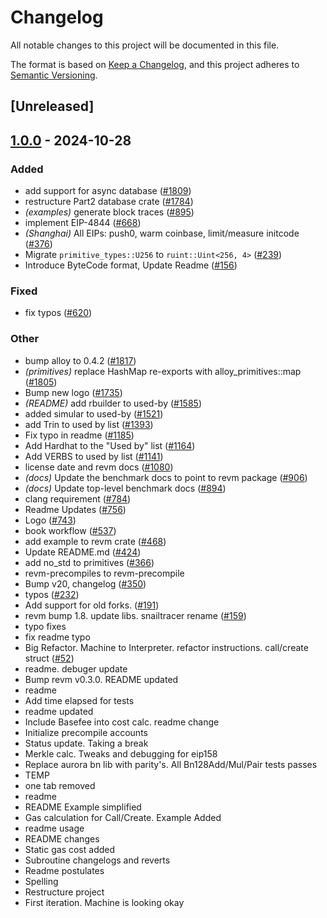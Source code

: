 # Changelog

All notable changes to this project will be documented in this file.

The format is based on [Keep a Changelog](https://keepachangelog.com/en/1.0.0/),
and this project adheres to [Semantic Versioning](https://semver.org/spec/v2.0.0.html).

## [Unreleased]

## [1.0.0](https://github.com/Evalir/revm/releases/tag/revm-database-v1.0.0) - 2024-10-28

### Added

- add support for async database ([#1809](https://github.com/Evalir/revm/pull/1809))
- restructure Part2 database crate ([#1784](https://github.com/Evalir/revm/pull/1784))
- *(examples)* generate block traces ([#895](https://github.com/Evalir/revm/pull/895))
- implement EIP-4844 ([#668](https://github.com/Evalir/revm/pull/668))
- *(Shanghai)* All EIPs: push0, warm coinbase, limit/measure initcode ([#376](https://github.com/Evalir/revm/pull/376))
- Migrate `primitive_types::U256` to `ruint::Uint<256, 4>` ([#239](https://github.com/Evalir/revm/pull/239))
- Introduce ByteCode format, Update Readme ([#156](https://github.com/Evalir/revm/pull/156))

### Fixed

- fix typos ([#620](https://github.com/Evalir/revm/pull/620))

### Other

- bump alloy to 0.4.2 ([#1817](https://github.com/Evalir/revm/pull/1817))
- *(primitives)* replace HashMap re-exports with alloy_primitives::map ([#1805](https://github.com/Evalir/revm/pull/1805))
- Bump new logo ([#1735](https://github.com/Evalir/revm/pull/1735))
- *(README)* add rbuilder to used-by ([#1585](https://github.com/Evalir/revm/pull/1585))
- added simular to used-by ([#1521](https://github.com/Evalir/revm/pull/1521))
- add Trin to used by list ([#1393](https://github.com/Evalir/revm/pull/1393))
- Fix typo in readme ([#1185](https://github.com/Evalir/revm/pull/1185))
- Add Hardhat to the "Used by" list ([#1164](https://github.com/Evalir/revm/pull/1164))
- Add VERBS to used by list ([#1141](https://github.com/Evalir/revm/pull/1141))
- license date and revm docs ([#1080](https://github.com/Evalir/revm/pull/1080))
- *(docs)* Update the benchmark docs to point to revm package ([#906](https://github.com/Evalir/revm/pull/906))
- *(docs)* Update top-level benchmark docs ([#894](https://github.com/Evalir/revm/pull/894))
- clang requirement ([#784](https://github.com/Evalir/revm/pull/784))
- Readme Updates ([#756](https://github.com/Evalir/revm/pull/756))
- Logo ([#743](https://github.com/Evalir/revm/pull/743))
- book workflow ([#537](https://github.com/Evalir/revm/pull/537))
- add example to revm crate ([#468](https://github.com/Evalir/revm/pull/468))
- Update README.md ([#424](https://github.com/Evalir/revm/pull/424))
- add no_std to primitives ([#366](https://github.com/Evalir/revm/pull/366))
- revm-precompiles to revm-precompile
- Bump v20, changelog ([#350](https://github.com/Evalir/revm/pull/350))
- typos ([#232](https://github.com/Evalir/revm/pull/232))
- Add support for old forks. ([#191](https://github.com/Evalir/revm/pull/191))
- revm bump 1.8. update libs. snailtracer rename ([#159](https://github.com/Evalir/revm/pull/159))
- typo fixes
- fix readme typo
- Big Refactor. Machine to Interpreter. refactor instructions. call/create struct ([#52](https://github.com/Evalir/revm/pull/52))
- readme. debuger update
- Bump revm v0.3.0. README updated
- readme
- Add time elapsed for tests
- readme updated
- Include Basefee into cost calc. readme change
- Initialize precompile accounts
- Status update. Taking a break
- Merkle calc. Tweaks and debugging for eip158
- Replace aurora bn lib with parity's. All Bn128Add/Mul/Pair tests passes
- TEMP
- one tab removed
- readme
- README Example simplified
- Gas calculation for Call/Create. Example Added
- readme usage
- README changes
- Static gas cost added
- Subroutine changelogs and reverts
- Readme postulates
- Spelling
- Restructure project
- First iteration. Machine is looking okay
